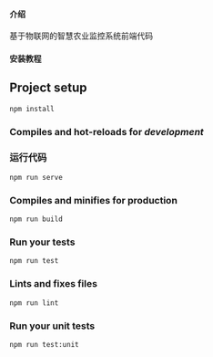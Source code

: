#### 介绍

基于物联网的智慧农业监控系统前端代码

#### 安装教程

## Project setup

```
npm install
```

### Compiles and hot-reloads for _development_

### 运行代码

```
npm run serve

```

### Compiles and minifies for production

```
npm run build
```

### Run your tests

```
npm run test
```

### Lints and fixes files

```
npm run lint
```

### Run your unit tests

```
npm run test:unit
```
